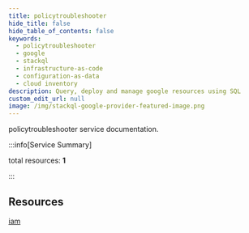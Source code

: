 ```yaml
---
title: policytroubleshooter
hide_title: false
hide_table_of_contents: false
keywords:
  - policytroubleshooter
  - google
  - stackql
  - infrastructure-as-code
  - configuration-as-data
  - cloud inventory
description: Query, deploy and manage google resources using SQL
custom_edit_url: null
image: /img/stackql-google-provider-featured-image.png
---
```


policytroubleshooter service documentation.

:::info[Service Summary]

total resources: __1__  

:::

## Resources
<div class="row">
<div class="providerDocColumn">
<a href="/policytroubleshooter/iam/">iam</a>
</div>
<div class="providerDocColumn">

</div>
</div>